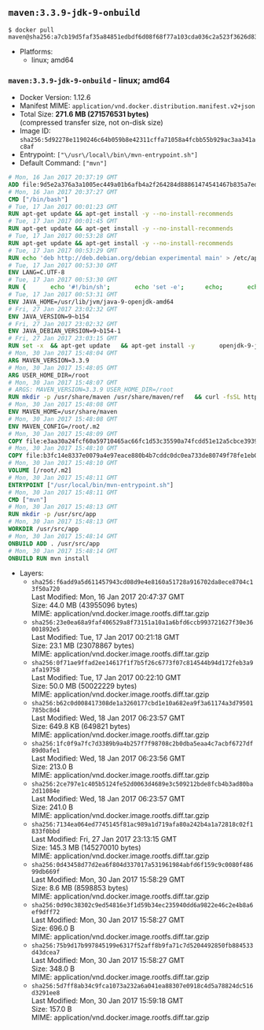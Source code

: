 ## `maven:3.3.9-jdk-9-onbuild`

```console
$ docker pull maven@sha256:a7cb19d5faf35a84851edbdf6d08f68f77a103cda036c2a523f3626d83ae54a6
```

-	Platforms:
	-	linux; amd64

### `maven:3.3.9-jdk-9-onbuild` - linux; amd64

-	Docker Version: 1.12.6
-	Manifest MIME: `application/vnd.docker.distribution.manifest.v2+json`
-	Total Size: **271.6 MB (271576531 bytes)**  
	(compressed transfer size, not on-disk size)
-	Image ID: `sha256:5d92278e1190246c64b059b8e42311cffa71058a4fcbb55b929ac3aa341ac8af`
-	Entrypoint: `["\/usr\/local\/bin\/mvn-entrypoint.sh"]`
-	Default Command: `["mvn"]`

```dockerfile
# Mon, 16 Jan 2017 20:37:19 GMT
ADD file:9d5e2a376a3a1005ec449a01b6afb4a2f264284d88861474541467b835a7edfc in / 
# Mon, 16 Jan 2017 20:37:27 GMT
CMD ["/bin/bash"]
# Tue, 17 Jan 2017 00:01:23 GMT
RUN apt-get update && apt-get install -y --no-install-recommends 		ca-certificates 		curl 		wget 	&& rm -rf /var/lib/apt/lists/*
# Tue, 17 Jan 2017 00:01:45 GMT
RUN apt-get update && apt-get install -y --no-install-recommends 		bzr 		git 		mercurial 		openssh-client 		subversion 				procps 	&& rm -rf /var/lib/apt/lists/*
# Tue, 17 Jan 2017 00:53:28 GMT
RUN apt-get update && apt-get install -y --no-install-recommends 		bzip2 		unzip 		xz-utils 	&& rm -rf /var/lib/apt/lists/*
# Tue, 17 Jan 2017 00:53:29 GMT
RUN echo 'deb http://deb.debian.org/debian experimental main' > /etc/apt/sources.list.d/experimental.list
# Tue, 17 Jan 2017 00:53:30 GMT
ENV LANG=C.UTF-8
# Tue, 17 Jan 2017 00:53:30 GMT
RUN { 		echo '#!/bin/sh'; 		echo 'set -e'; 		echo; 		echo 'dirname "$(dirname "$(readlink -f "$(which javac || which java)")")"'; 	} > /usr/local/bin/docker-java-home 	&& chmod +x /usr/local/bin/docker-java-home
# Tue, 17 Jan 2017 00:53:31 GMT
ENV JAVA_HOME=/usr/lib/jvm/java-9-openjdk-amd64
# Fri, 27 Jan 2017 23:02:32 GMT
ENV JAVA_VERSION=9~b154
# Fri, 27 Jan 2017 23:02:32 GMT
ENV JAVA_DEBIAN_VERSION=9~b154-1
# Fri, 27 Jan 2017 23:03:15 GMT
RUN set -x 	&& apt-get update 	&& apt-get install -y 		openjdk-9-jdk-headless="$JAVA_DEBIAN_VERSION" 	&& rm -rf /var/lib/apt/lists/* 	&& [ "$JAVA_HOME" = "$(docker-java-home)" ]
# Mon, 30 Jan 2017 15:48:04 GMT
ARG MAVEN_VERSION=3.3.9
# Mon, 30 Jan 2017 15:48:05 GMT
ARG USER_HOME_DIR=/root
# Mon, 30 Jan 2017 15:48:07 GMT
# ARGS: MAVEN_VERSION=3.3.9 USER_HOME_DIR=/root
RUN mkdir -p /usr/share/maven /usr/share/maven/ref   && curl -fsSL http://apache.osuosl.org/maven/maven-3/$MAVEN_VERSION/binaries/apache-maven-$MAVEN_VERSION-bin.tar.gz     | tar -xzC /usr/share/maven --strip-components=1   && ln -s /usr/share/maven/bin/mvn /usr/bin/mvn
# Mon, 30 Jan 2017 15:48:08 GMT
ENV MAVEN_HOME=/usr/share/maven
# Mon, 30 Jan 2017 15:48:08 GMT
ENV MAVEN_CONFIG=/root/.m2
# Mon, 30 Jan 2017 15:48:09 GMT
COPY file:e3aa30a24fcf60a59710465ac66fc1d53c35590a74fcdd51e12a5cbce393904b in /usr/local/bin/mvn-entrypoint.sh 
# Mon, 30 Jan 2017 15:48:10 GMT
COPY file:b3fc14e8337e0079a4e97eace880b4b7cddc0dc0ea733de80749f78fe1eb089a in /usr/share/maven/ref/ 
# Mon, 30 Jan 2017 15:48:10 GMT
VOLUME [/root/.m2]
# Mon, 30 Jan 2017 15:48:11 GMT
ENTRYPOINT ["/usr/local/bin/mvn-entrypoint.sh"]
# Mon, 30 Jan 2017 15:48:11 GMT
CMD ["mvn"]
# Mon, 30 Jan 2017 15:48:13 GMT
RUN mkdir -p /usr/src/app
# Mon, 30 Jan 2017 15:48:13 GMT
WORKDIR /usr/src/app
# Mon, 30 Jan 2017 15:48:14 GMT
ONBUILD ADD . /usr/src/app
# Mon, 30 Jan 2017 15:48:14 GMT
ONBUILD RUN mvn install
```

-	Layers:
	-	`sha256:f6add9a5d611457943cd08d9e4e8160a51728a916702da8ece8704c13f50a720`  
		Last Modified: Mon, 16 Jan 2017 20:47:37 GMT  
		Size: 44.0 MB (43955096 bytes)  
		MIME: application/vnd.docker.image.rootfs.diff.tar.gzip
	-	`sha256:23e0ea68a9faf406529a8f73151a10a1a6bfd6ccb993721627f30e36001892e5`  
		Last Modified: Tue, 17 Jan 2017 00:21:18 GMT  
		Size: 23.1 MB (23078867 bytes)  
		MIME: application/vnd.docker.image.rootfs.diff.tar.gzip
	-	`sha256:0f71ae9ffad2ee14617f1f7b5f26c6773f07c814544b94d172feb3a9afa19758`  
		Last Modified: Tue, 17 Jan 2017 00:22:10 GMT  
		Size: 50.0 MB (50022229 bytes)  
		MIME: application/vnd.docker.image.rootfs.diff.tar.gzip
	-	`sha256:b62c0d008417308de1a3260177cbd1e10a682ea9f3a61174a3d79501785bc8d4`  
		Last Modified: Wed, 18 Jan 2017 06:23:57 GMT  
		Size: 649.8 KB (649821 bytes)  
		MIME: application/vnd.docker.image.rootfs.diff.tar.gzip
	-	`sha256:1fc0f9a7fc7d3389b9a4b257f7f98708c2b0dba5eaa4c7acbf6727df89d0afe1`  
		Last Modified: Wed, 18 Jan 2017 06:23:56 GMT  
		Size: 213.0 B  
		MIME: application/vnd.docker.image.rootfs.diff.tar.gzip
	-	`sha256:2ce797e1c405b5124fe52d0063d4689e3c509212bde8fcb4b3ad80ba2d11084e`  
		Last Modified: Wed, 18 Jan 2017 06:23:57 GMT  
		Size: 241.0 B  
		MIME: application/vnd.docker.image.rootfs.diff.tar.gzip
	-	`sha256:7134ea064ed7745145f81ac989a1d719afa80a242b4a1a72818c02f1833f0bbd`  
		Last Modified: Fri, 27 Jan 2017 23:13:15 GMT  
		Size: 145.3 MB (145270010 bytes)  
		MIME: application/vnd.docker.image.rootfs.diff.tar.gzip
	-	`sha256:0d43458d77d2ea6f804d337017a531961984abfd6f159c9c0080f48699db669f`  
		Last Modified: Mon, 30 Jan 2017 15:58:29 GMT  
		Size: 8.6 MB (8598853 bytes)  
		MIME: application/vnd.docker.image.rootfs.diff.tar.gzip
	-	`sha256:0d90c38302c9ed54816e3f1d59b34ec235940dd6a9822e46c2e4b8a6ef9dff72`  
		Last Modified: Mon, 30 Jan 2017 15:58:27 GMT  
		Size: 696.0 B  
		MIME: application/vnd.docker.image.rootfs.diff.tar.gzip
	-	`sha256:75b9d17b997845199e6317f52aff8b9fa71c7d5204492850fb884533d43dcea7`  
		Last Modified: Mon, 30 Jan 2017 15:58:27 GMT  
		Size: 348.0 B  
		MIME: application/vnd.docker.image.rootfs.diff.tar.gzip
	-	`sha256:5d7ff8ab34c9fca1073a232a6a041ea88307e0918c4d5a78824dc516d3291ee8`  
		Last Modified: Mon, 30 Jan 2017 15:59:18 GMT  
		Size: 157.0 B  
		MIME: application/vnd.docker.image.rootfs.diff.tar.gzip
